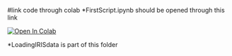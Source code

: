 #link code through colab
*FirstScript.ipynb should be opened through this link

[![Open In Colab](https://colab.research.google.com/assets/colab-badge.svg)](https://colab.research.google.com/github/ally276/pgss_CSLab_Lecture2/blob/master/MyNotebooks/FirstScript.ipynb)

*LoadingIRISdata is part of this folder
